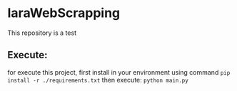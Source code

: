 # IaraWebScrapping
This repository is a test

## Execute:
for execute this project, first install in your environment using command
``pip install -r ./requirements.txt``
then execute:
``python main.py``
